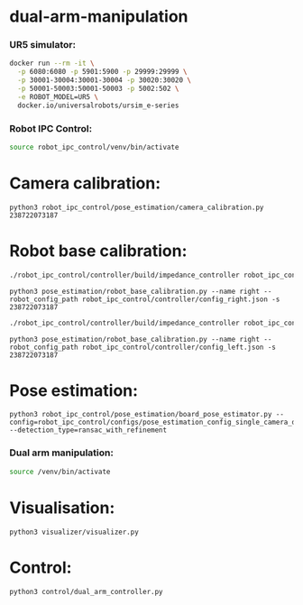 # dual-arm-manipulation

### UR5 simulator:

```bash
docker run --rm -it \
  -p 6080:6080 -p 5901:5900 -p 29999:29999 \
  -p 30001-30004:30001-30004 -p 30020:30020 \
  -p 50001-50003:50001-50003 -p 5002:502 \
  -e ROBOT_MODEL=UR5 \
  docker.io/universalrobots/ursim_e-series
```

### Robot IPC Control:

```bash
source robot_ipc_control/venv/bin/activate
```

# Camera calibration:

```python3
python3 robot_ipc_control/pose_estimation/camera_calibration.py 238722073187
```

# Robot base calibration:

```bash
./robot_ipc_control/controller/build/impedance_controller robot_ipc_control/controller/config_right.json
```

```python3
python3 pose_estimation/robot_base_calibration.py --name right --robot_config_path robot_ipc_control/controller/config_right.json -s 238722073187
```

```bash
./robot_ipc_control/controller/build/impedance_controller robot_ipc_control/controller/config_left.json
```

```python3
python3 pose_estimation/robot_base_calibration.py --name right --robot_config_path robot_ipc_control/controller/config_left.json -s 238722073187
```

# Pose estimation:

```python3
python3 robot_ipc_control/pose_estimation/board_pose_estimator.py --config=robot_ipc_control/configs/pose_estimation_config_single_camera_dual_arm.json --detection_type=ransac_with_refinement
```

### Dual arm manipulation:


```bash
source /venv/bin/activate
```

# Visualisation:

```python3
python3 visualizer/visualizer.py
```

# Control:

```python3
python3 control/dual_arm_controller.py
```

